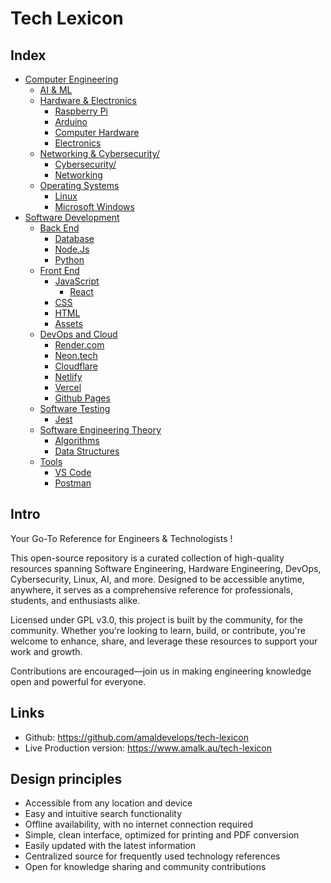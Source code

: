 # Tech Lexicon

## Index

- [Computer Engineering](./computer-engineering/README.md)
  - [AI & ML](./computer-engineering/ai-ml/)
  - [Hardware & Electronics](./computer-engineering/hardware-electronics/)
    - [Raspberry Pi](./computer-engineering/hardware-electronics/raspberrypi/)
    - [Arduino](./computer-engineering/hardware-electronics/arduino/)
    - [Computer Hardware](./computer-engineering/hardware-electronics/computer-hardware/)
    - [Electronics](./computer-engineering/hardware-electronics/computer-hardware/)
  - [Networking & Cybersecurity/](./computer-engineering/networking-cybersecurity/)
    - [Cybersecurity/](./computer-engineering/networking-cybersecurity/cybersecurity/)
    - [Networking](./computer-engineering/networking-cybersecurity/networking/)
  - [Operating Systems](./computer-engineering/operating-systems/)
    - [Linux](./computer-engineering/operating-systems/linux/)
    - [Microsoft Windows](./computer-engineering/operating-systems/microsoft-windows/)
- [Software Development](./software-development/README.md)
  - [Back End](./software-development/backend/)
    - [Database](./software-development/backend/database/)
    - [Node.Js](./software-development/backend/nodejs/)
    - [Python](./software-development/backend/python/)
  - [Front End](./software-development/frontend/)
    - [JavaScript](./software-development/frontend/javascript/)
      - [React](./software-development/frontend/javascript/react/)
    - [CSS](./software-development/frontend/css/)
    - [HTML](./software-development/frontend/html/)
    - [Assets](./software-development/frontend/assets/)
  - [DevOps and Cloud](./software-development/devops-cloud/)
    - [Render.com](./software-development/devops-cloud/cloud-providers/render-com.md)
    - [Neon.tech](./software-development/devops-cloud/cloud-providers/neon-tech.md)
    - [Cloudflare](./software-development/devops-cloud/cloud-providers/cloudflare.md)
    - [Netlify](./software-development/devops-cloud/cloud-providers/netlify.md)
    - [Vercel](./software-development/devops-cloud/cloud-providers/vercel.md)
    - [Github Pages](./software-development/devops-cloud/cloud-providers/github-pages.md)
  - [Software Testing](./software-development/testing/)
    - [Jest](./software-development/testing/jest/)
  - [Software Engineering Theory](./software-development/theory/)
    - [Algorithms](./software-development/theory/algorithms/)
    - [Data Structures](./software-development/theory/data-structures/)
  - [Tools](./software-development/tools/)
    - [VS Code](./software-development/tools/vscode/)
    - [Postman](./software-development/tools/postman.md)

## Intro

Your Go-To Reference for Engineers & Technologists !

This open-source repository is a curated collection of high-quality resources spanning Software Engineering, Hardware Engineering, DevOps, Cybersecurity, Linux, AI, and more. Designed to be accessible anytime, anywhere, it serves as a comprehensive reference for professionals, students, and enthusiasts alike.

Licensed under GPL v3.0, this project is built by the community, for the community. Whether you're looking to learn, build, or contribute, you're welcome to enhance, share, and leverage these resources to support your work and growth.

Contributions are encouraged—join us in making engineering knowledge open and powerful for everyone.

## Links

- Github: https://github.com/amaldevelops/tech-lexicon
- Live Production version: https://www.amalk.au/tech-lexicon

## Design principles

- Accessible from any location and device
- Easy and intuitive search functionality
- Offline availability, with no internet connection required
- Simple, clean interface, optimized for printing and PDF conversion
- Easily updated with the latest information
- Centralized source for frequently used technology references
- Open for knowledge sharing and community contributions
